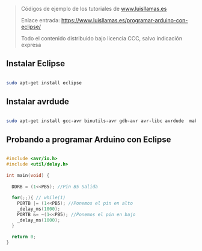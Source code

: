 > Códigos de ejemplo de los tutoriales de www.luisllamas.es
>
> Enlace entrada: https://www.luisllamas.es/programar-arduino-con-eclipse/
>
> Todo el contenido distribuido bajo licencia CCC, salvo indicación expresa


## Instalar Eclipse
```bash
sudo apt-get install eclipse
```



## Instalar avrdude
```bash
sudo apt-get install gcc-avr binutils-avr gdb-avr avr-libc avrdude  make
```



## Probando a programar Arduino con Eclipse
```cpp
#include <avr/io.h>
#include <util/delay.h>
 
int main(void) {
 
  DDRB = (1<<PB5); //Pin B5 Salida
 
  for(;;){ // while(1)
    PORTB |= (1<<PB5); //Ponemos el pin en alto
    _delay_ms(1000);
    PORTB &= ~(1<<PB5); //Ponemos el pin en bajo
    _delay_ms(1000);
  }
 
  return 0;
}
```


